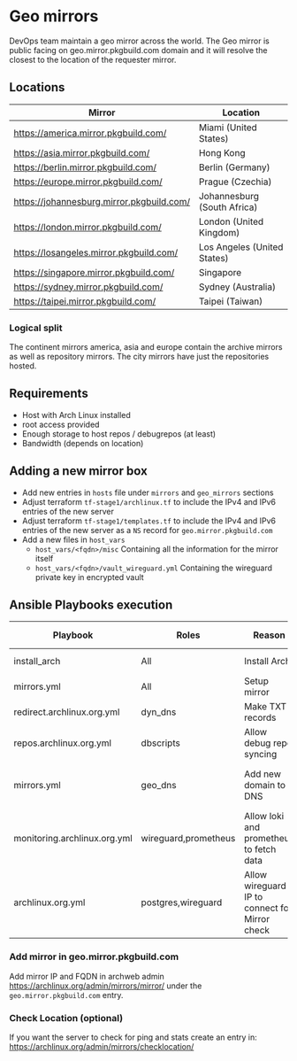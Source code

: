 # Geo mirrors

DevOps team maintain a geo mirror across the world. The Geo mirror is public facing on geo.mirror.pkgbuild.com domain and it will resolve the closest to the location of the requester mirror.

## Locations

| Mirror                                    | Location                    |
| ----------------------------------------- | --------------------------- |
| https://america.mirror.pkgbuild.com/      | Miami (United States)       |
| https://asia.mirror.pkgbuild.com/         | Hong Kong                   |
| https://berlin.mirror.pkgbuild.com/       | Berlin (Germany)            |
| https://europe.mirror.pkgbuild.com/       | Prague (Czechia)            |
| https://johannesburg.mirror.pkgbuild.com/ | Johannesburg (South Africa) |
| https://london.mirror.pkgbuild.com/       | London (United Kingdom)     |
| https://losangeles.mirror.pkgbuild.com/   | Los Angeles (United States) |
| https://singapore.mirror.pkgbuild.com/    | Singapore                   |
| https://sydney.mirror.pkgbuild.com/       | Sydney (Australia)          |
| https://taipei.mirror.pkgbuild.com/       | Taipei (Taiwan)             |

### Logical split
The continent mirrors america, asia and europe contain the archive mirrors as well as repository mirrors. The city mirrors have just the repositories hosted.

## Requirements
- Host with Arch Linux installed
- root access provided
- Enough storage to host repos / debugrepos (at least)
- Bandwidth (depends on location)

## Adding a new mirror box
- Add new entries in `hosts` file under `mirrors` and `geo_mirrors` sections
- Adjust terraform `tf-stage1/archlinux.tf` to include the IPv4 and IPv6 entries of the new server
- Adjust terraform `tf-stage1/templates.tf` to include the IPv4 and IPv6 entries of the new server as a `NS` record for `geo.mirror.pkgbuild.com`
- Add a new files in `host_vars`
    - `host_vars/<fqdn>/misc`
        Containing all the information for the mirror itself
    - `host_vars/<fqdn>/vault_wireguard.yml`
        Containing the wireguard private key in encrypted vault

## Ansible Playbooks execution

| Playbook | Roles | Reason | Hosts (limits) |Comments |
| ----------- | ----------- | ----------- | ----------- |  ----------- |
| install_arch | All | Install Arch | | Optional if you can |
| mirrors.yml | All | Setup mirror | `<fqdn>` | |
| redirect.archlinux.org.yml | dyn_dns | Make TXT records | | |
| repos.archlinux.org.yml | dbscripts | Allow debug repo syncing | | |
| mirrors.yml | geo_dns | Add new domain to DNS | All other mirrors from geo.mirror | |
| monitoring.archlinux.org.yml | wireguard,prometheus | Allow loki and prometheus to fetch data | | |
| archlinux.org.yml | postgres,wireguard | Allow wireguard IP to connect for Mirror check | | Optional see Check Location below |

### Add mirror in geo.mirror.pkgbuild.com

Add mirror IP and FQDN in archweb admin https://archlinux.org/admin/mirrors/mirror/ under the `geo.mirror.pkgbuild.com` entry.

### Check Location (optional)

If you want the server to check for ping and stats create an entry in:
 https://archlinux.org/admin/mirrors/checklocation/
